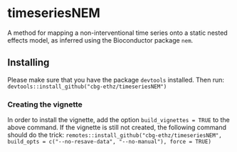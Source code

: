 # timeseriesNEM
A method for mapping a non-interventional time series onto a static nested effects model, as inferred using the Bioconductor package `nem`.

## Installing

Please make sure that you have the package `devtools` installed. Then run:
`devtools::install_github("cbg-ethz/timeseriesNEM")`

### Creating the vignette

In order to install the vignette, add the option `build_vignettes = TRUE` to the above command. If the vignette is still not created, the following command should do the trick:
`remotes::install_github("cbg-ethz/timeseriesNEM", build_opts = c("--no-resave-data", "--no-manual"), force = TRUE)`
